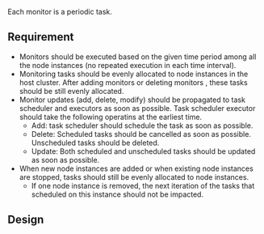 Each monitor is a periodic task.

## Requirement

- Monitors should be executed based on the given time period among all the node instances (no repeated execution in each time interval).
- Monitoring tasks should be evenly allocated to node instances in the host cluster. After adding monitors or deleting monitors
  , these tasks should be still evenly allocated.
- Monitor updates (add, delete, modify) should be propagated to task scheduler and executors as soon as possible. Task scheduler executor 
  should take the following operatins at the earliest time.
  - Add: task scheduler should schedule the task as soon as possible.
  - Delete: Scheduled tasks should be cancelled as soon as possible. Unscheduled tasks should be deleted.
  - Update: Both scheduled and unscheduled tasks should be updated as soon as possible.
- When new node instances are added or when existing node instances are stopped, tasks should still be evenly allocated to node instances.
  - If one node instance is removed, the next iteration of the tasks that scheduled on this instance should not be impacted.
  
## Design


  